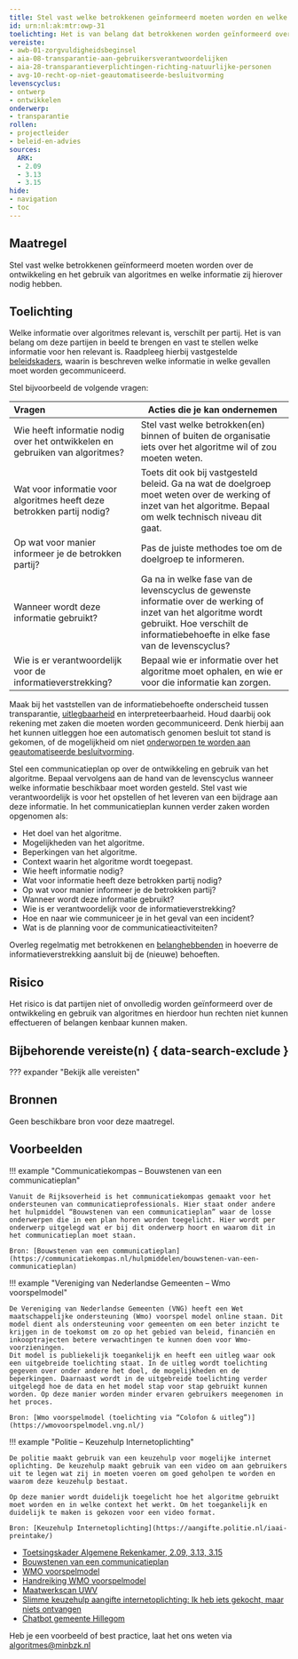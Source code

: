 ```yaml
---
title: Stel vast welke betrokkenen geïnformeerd moeten worden en welke informatie zij nodig hebben 
id: urn:nl:ak:mtr:owp-31
toelichting: Het is van belang dat betrokkenen worden geïnformeerd over de ontwikkeling en inzet van algoritmes binnen de organisatie. 
vereiste:
- awb-01-zorgvuldigheidsbeginsel
- aia-08-transparantie-aan-gebruikersverantwoordelijken
- aia-28-transparantieverplichtingen-richting-natuurlijke-personen
- avg-10-recht-op-niet-geautomatiseerde-besluitvorming
levenscyclus: 
- ontwerp
- ontwikkelen
onderwerp:
- transparantie
rollen:
- projectleider
- beleid-en-advies
sources:
  ARK: 
  - 2.09
  - 3.13
  - 3.15
hide:
- navigation
- toc
---
```


<!-- Let op! onderstaande regel met 'tags' niet weghalen! Deze maakt automatisch de knopjes op basis van de metadata  -->
<!-- tags -->

## Maatregel
<!-- Vul hier een omschrijving in van wat deze maatregel inhoudt. -->
Stel vast welke betrokkenen geïnformeerd moeten worden over de ontwikkeling en het gebruik van algoritmes en welke informatie zij hierover nodig hebben.

## Toelichting 
<!-- Geef hier een toelichting van deze maatregel -->
Welke informatie over algoritmes relevant is, verschilt per partij. Het is van belang om deze partijen in beeld te brengen en vast te stellen welke informatie voor hen relevant is. Raadpleeg hierbij vastgestelde [beleidskaders](0-org-02-beleid-opstellen-inzet-algoritmes.md), waarin is beschreven welke informatie in welke gevallen moet worden gecommuniceerd.

Stel bijvoorbeeld de volgende vragen:

| Vragen	|Acties die je kan ondernemen |
| :-----------------|---------------|
| Wie heeft informatie nodig over het ontwikkelen en gebruiken van algoritmes? |	Stel vast welke betrokken(en) binnen of buiten de organisatie iets over het algoritme wil of zou moeten weten. |
| Wat voor informatie voor algoritmes heeft deze betrokken partij nodig? | Toets dit ook bij vastgesteld beleid. 	Ga na wat de doelgroep moet weten over de werking of inzet van het algoritme. Bepaal om welk technisch niveau dit gaat. |
| Op wat voor manier informeer je de betrokken partij?	| Pas de juiste methodes toe om de doelgroep te informeren. |
| Wanneer wordt deze informatie gebruikt? | Ga na in welke fase van de levenscyclus de gewenste informatie over de werking of inzet van het algoritme wordt gebruikt. Hoe verschilt de informatiebehoefte in elke fase van de levenscyclus? |
| Wie is er verantwoordelijk voor de informatieverstrekking? | Bepaal wie er informatie over het algoritme moet ophalen, en wie er voor die informatie kan zorgen. |

Maak bij het vaststellen van de informatiebehoefte onderscheid tussen transparantie, [uitlegbaarheid](2-owp-33-toepassen-uitlegbaarheidstechnieken.md) en interpreteerbaarheid. Houd daarbij ook rekening met zaken die moeten worden gecommuniceerd. Denk hierbij aan het kunnen uitleggen hoe een automatisch genomen besluit tot stand is gekomen, of de mogelijkheid om niet [onderworpen te worden aan geautomatiseerde besluitvorming](../vereisten/avg-10-recht-op-niet-geautomatiseerde-besluitvorming.md).

Stel een communicatieplan op over de ontwikkeling en gebruik van het algoritme. Bepaal vervolgens aan de hand van de levenscyclus wanneer welke informatie beschikbaar moet worden gesteld. Stel vast wie verantwoordelijk is voor het opstellen of het leveren van een bijdrage aan deze informatie. In het communicatieplan kunnen verder zaken worden opgenomen als:

  - Het doel van het algoritme.
  - Mogelijkheden van het algoritme.
  - Beperkingen van het algoritme.
  - Context waarin het algoritme wordt toegepast.
  - Wie heeft informatie nodig?
  - Wat voor informatie heeft deze betrokken partij nodig?
  - Op wat voor manier informeer je de betrokken partij?
  - Wanneer wordt deze informatie gebruikt?
  - Wie is er verantwoordelijk voor de informatieverstrekking?
  - Hoe en naar wie communiceer je in het geval van een incident?
  - Wat is de planning voor de communicatieactiviteiten?

Overleg regelmatig met betrokkenen en [belanghebbenden](1-pba-04-betrek-belanghebbenden.md) in hoeverre de informatieverstrekking aansluit bij de (nieuwe) behoeften.

## Risico 
<!-- vul hier het specifieke risico in dat kan worden gemitigeerd met behulp van deze maatregel -->
Het risico is dat partijen niet of onvolledig worden geïnformeerd over de ontwikkeling en gebruik van algoritmes en hierdoor hun rechten niet kunnen effectueren of belangen kenbaar kunnen maken.

## Bijbehorende vereiste(n) { data-search-exclude }
<!-- Hier volgt een lijst met vereisten op basis van de in de metadata ingevulde vereiste -->

<!-- Let op! onderstaande regel met 'list_vereisten_on_maatregelen_page' niet weghalen! Deze maakt automatisch een lijst van bijbehorende verseisten op basis van de metadata  -->
??? expander "Bekijk alle vereisten"
	<!-- list_vereisten_on_maatregelen_page -->

## Bronnen 
<!-- Vul hier de relevante bronnen in voor deze maatregel -->
Geen beschikbare bron voor deze maatregel.
  
## Voorbeelden
!!! example "Communicatiekompas – Bouwstenen van een communicatieplan"

	Vanuit de Rijksoverheid is het communicatiekompas gemaakt voor het ondersteunen van communicatieprofessionals. Hier staat onder andere het hulpmiddel “Bouwstenen van een communicatieplan” waar de losse onderwerpen die in een plan horen worden toegelicht. Hier wordt per onderwerp uitgelegd wat er bij dit onderwerp hoort en waarom dit in het communicatieplan moet staan.

	Bron: [Bouwstenen van een communicatieplan](https://communicatiekompas.nl/hulpmiddelen/bouwstenen-van-een-communicatieplan)  


!!! example "Vereniging van Nederlandse Gemeenten –  Wmo voorspelmodel"
	
 	De Vereniging van Nederlandse Gemeenten (VNG) heeft een Wet maatschappelijke ondersteuning (Wmo) voorspel model online staan. Dit model dient als ondersteuning voor gemeenten om een beter inzicht te krijgen in de toekomst om zo op het gebied van beleid, financiën en inkooptrajecten betere verwachtingen te kunnen doen voor Wmo-voorzieningen. 
	Dit model is publiekelijk toegankelijk en heeft een uitleg waar ook een uitgebreide toelichting staat. In de uitleg wordt toelichting gegeven over onder andere het doel, de mogelijkheden en de beperkingen. Daarnaast wordt in de uitgebreide toelichting verder uitgelegd hoe de data en het model stap voor stap gebruikt kunnen worden. Op deze manier worden minder ervaren gebruikers meegenomen in het proces.

	Bron: [Wmo voorspelmodel (toelichting via “Colofon & uitleg”)](https://wmovoorspelmodel.vng.nl/)  

!!! example "Politie –  Keuzehulp Internetoplichting"

	De politie maakt gebruik van een keuzehulp voor mogelijke internet oplichting. De keuzehulp maakt gebruik van een video om aan gebruikers uit te legen wat zij in moeten voeren om goed geholpen te worden en waarom deze keuzehulp bestaat. 
	
	Op deze manier wordt duidelijk toegelicht hoe het algoritme gebruikt moet worden en in welke context het werkt. Om het toegankelijk en duidelijk te maken is gekozen voor een video format.
	
	Bron: [Keuzehulp Internetoplichting](https://aangifte.politie.nl/iaai-preintake/)  
  

- [Toetsingskader Algemene Rekenkamer, 2.09, 3.13, 3.15](https://www.rekenkamer.nl/onderwerpen/algoritmes/documenten/publicaties/2024/05/15/het-toetsingskader-aan-de-slag)
- [Bouwstenen van een communicatieplan](https://communicatiekompas.nl/hulpmiddelen/bouwstenen-van-een-communicatieplan)
- [WMO voorspelmodel](https://wmovoorspelmodel.vng.nl/)
- [Handreiking WMO voorspelmodel](https://wmovoorspelmodel.vng.nl/Handreiking%20Wmo%20Voorspelmodel%20juli%202024.pdf)
- [Maatwerkscan UWV](https://www.uwv.nl/nl/over-uwv/organisatie/algoritmeregister-uwv/maatwerkscan)
- [Slimme keuzehulp aangifte internetoplichting: Ik heb iets gekocht, maar niets ontvangen](https://aangifte.politie.nl/iaai-preintake/#/)
- [Chatbot gemeente Hillegom](https://www.hillegom.nl/chatbot)

Heb je een voorbeeld of best practice, laat het ons weten via [algoritmes@minbzk.nl](mailto:algoritmes@minbzk.nl)
